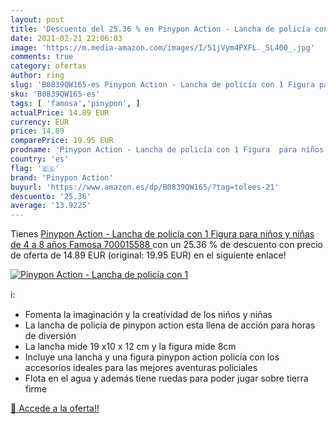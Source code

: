 ```yaml
---
layout: post
title: 'Descuento del 25.36 % en Pinypon Action - Lancha de policía con 1'
date: 2021-02-21 22:06:03
image: 'https://m.media-amazon.com/images/I/51jVym4PXFL._SL400_.jpg'
comments: true
category: ofertas
author: ring
slug: 'B0839QW165-es Pinypon Action - Lancha de policía con 1 Figura para niños...'
sku: 'B0839QW165-es'
tags: [ 'famosa','pinypon', ]
actualPrice: 14.89 EUR
currency: EUR
price: 14.89
comparePrice: 19.95 EUR
prodname: 'Pinypon Action - Lancha de policía con 1 Figura  para niños y niñas de 4 a 8 años   Famosa 700015588 '
country: 'es'
flag: '🇪🇸'
brand: 'Pinypon Action'
buyurl: 'https://www.amazon.es/dp/B0839QW165/?tag=tolees-21'
descuento: '25.36'
average: '13.9225'
---
```


Tienes [Pinypon Action - Lancha de policía con 1 Figura  para niños y niñas de 4 a 8 años   Famosa 700015588 ](https://www.amazon.es/dp/B0839QW165/?tag=tolees-21) con un 25.36 % de descuento con precio de oferta de 14.89 EUR (original: 19.95 EUR) en el siguiente enlace!

[![Pinypon Action - Lancha de policía con 1](https://m.media-amazon.com/images/I/51jVym4PXFL._SL400_.jpg)](https://www.amazon.es/dp/B0839QW165/?tag=tolees-21)

ℹ️:

- Fomenta la imaginación y la creatividad de los niños y niñas
- La lancha de policía de pinypon action esta llena de acción para horas de diversión
- La lancha mide 19 x10 x 12 cm y la figura mide 8cm
- Incluye una lancha y una figura pinypon action policía con los accesorios ideales para las mejores aventuras policiales
- Flota en el agua y además tiene ruedas para poder jugar sobre tierra firme

[🛒 Accede a la oferta!!](https://www.amazon.es/dp/B0839QW165/?tag=tolees-21)

